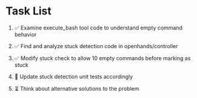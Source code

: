 # Task List

1. ✅ Examine execute_bash tool code to understand empty command behavior

2. ✅ Find and analyze stuck detection code in openhands/controller

3. ✅ Modify stuck check to allow 10 empty commands before marking as stuck

4. 🔄 Update stuck detection unit tests accordingly

5. ⏳ Think about alternative solutions to the problem

